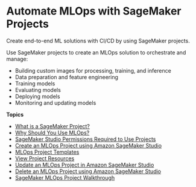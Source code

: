 # Automate MLOps with SageMaker Projects<a name="sagemaker-projects"></a>

Create end\-to\-end ML solutions with CI/CD by using SageMaker projects\. 

Use SageMaker projects to create an MLOps solution to orchestrate and manage:
+ Building custom images for processing, training, and inference
+ Data preparation and feature engineering
+ Training models
+ Evaluating models
+ Deploying models
+ Monitoring and updating models

**Topics**
+ [What is a SageMaker Project?](sagemaker-projects-whatis.md)
+ [Why Should You Use MLOps?](sagemaker-projects-why.md)
+ [SageMaker Studio Permissions Required to Use Projects](sagemaker-projects-studio-updates.md)
+ [Create an MLOps Project using Amazon SageMaker Studio](sagemaker-projects-create.md)
+ [MLOps Project Templates](sagemaker-projects-templates.md)
+ [View Project Resources](sagemaker-projects-resources.md)
+ [Update an MLOps Project in Amazon SageMaker Studio](sagemaker-projects-update.md)
+ [Delete an MLOps Project using Amazon SageMaker Studio](sagemaker-projects-delete.md)
+ [SageMaker MLOps Project Walkthrough](sagemaker-projects-walkthrough.md)
